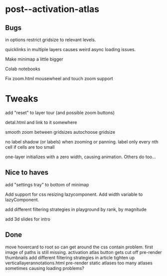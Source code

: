 # post--activation-atlas

## Bugs

in options restrict gridsize to relevant levels.

quicklinks in multiple layers causes weird async loading issues.

Make minimap a little bigger

Colab notebooks

Fix zoom.html
mousewheel and touch zoom support

# Tweaks

add "reset" to layer tour (and possible zoom buttons)

detal.html and link to it somewhere

smooth zoom between gridsizes
autochoose gridsize

no label shadow (or labels) when zooming or panning.
label only every nth cell if cells are too small

one-layer initializes with a zero width, causing animation. Others do too...

## Nice to haves

add "settings tray" to bottom of minimap

Add support for css resizing lazycomponent.
Add width variable to lazyComponent.

add different filtering strategies in playground
by rank, by magnitude

add 3d slides for intro

## Done
move hovercard to root so can get around the css contain problem.
first image of paths is still missing.
activation atlas button gets cut off
pre-render thumbnails
add different filtering strategies in article
tighten up verticallayerannotations.html
pre-render static atlases
too many atlases sometimes causing loading problems?

